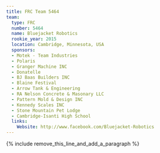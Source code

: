 ```yaml
---
title: FRC Team 5464
team:
  type: FRC
  number: 5464
  name: Bluejacket Robotics
  rookie_year: 2015
  location: Cambridge, Minnesota, USA
  sponsors:
  - Motek - Team Industries
  - Polaris
  - Granger Machine INC
  - Donatelle
  - BJ Baas Builders INC
  - Blaine Festival
  - Arrow Tank & Engineering
  - RA Nelson Concrete & Masonary LLC
  - Pattern Mold & Design INC
  - Kennedy Scales INC
  - Stone Mountain Pet Lodge
  - Cambridge-Isanti High School
  links:
    Website: http://www.facebook.com/Bluejacket-Robotics
---
```


{% include remove_this_line_and_add_a_paragraph %}